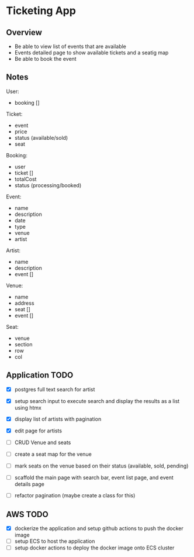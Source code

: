 # Ticketing App

## Overview
- Be able to view list of events that are available
- Events detailed page to show available tickets and a seatig map
- Be able to book the event

## Notes
User:
- booking []

Ticket:
- event
- price
- status (available/sold)
- seat

Booking:
- user
- ticket []
- totalCost
- status (processing/booked)

Event:
- name
- description
- date
- type
- venue
- artist

Artist:
- name
- description
- event []

Venue:
- name
- address
- seat []
- event []

Seat:
- venue
- section
- row
- col

## Application TODO
- [x] postgres full text search for artist
- [x] setup search input to execute search and display the results as a list using htmx
- [x] display list of artists with pagination
- [x] edit page for artists

- [ ] CRUD Venue and seats
- [ ] create a seat map for the venue
- [ ] mark seats on the venue based on their status (available, sold, pending)

- [ ] scaffold the main page with search bar, event list page, and event details page
- [ ] refactor pagination (maybe create a class for this)

## AWS TODO
- [x] dockerize the application and setup github actions to push the docker image
- [ ] setup ECS to host the application
- [ ] setup docker actions to deploy the docker image onto ECS cluster